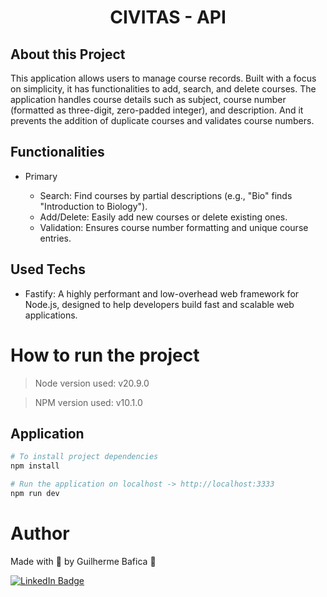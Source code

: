 <h1 align="center">CIVITAS - API</h1>

## About this Project

This application allows users to manage course records. Built with a focus on simplicity, it has functionalities to add, search, and delete courses.
The application handles course details such as subject, course number (formatted as three-digit, zero-padded integer), and description. And it prevents the addition of duplicate courses and validates course numbers.

<!-- ## Project presentation

<img
  alt="Civitas API"
  title="Civitas API' presentation gif"
  src="./src/assets/presentationGif.gif"
  height="425"
/> -->

## Functionalities

- Primary

  - Search: Find courses by partial descriptions (e.g., "Bio" finds "Introduction to Biology").
  - Add/Delete: Easily add new courses or delete existing ones.
  - Validation: Ensures course number formatting and unique course entries.

## Used Techs

- Fastify: A highly performant and low-overhead web framework for Node.js, designed to help developers build fast and scalable web applications.

# How to run the project

> Node version used: v20.9.0

> NPM version used: v10.1.0

## Application

```bash
# To install project dependencies
npm install
```

```bash
# Run the application on localhost -> http://localhost:3333
npm run dev
```

# Author

Made with 💚 by Guilherme Bafica 👋

[![LinkedIn Badge](https://img.shields.io/badge/-GuilhermeBafica-blue?style=flat-square&logo=Linkedin&logoColor=white&link=https://www.linkedin.com/in/guilhermebafica/)](https://www.linkedin.com/in/guilhermebafica/)
